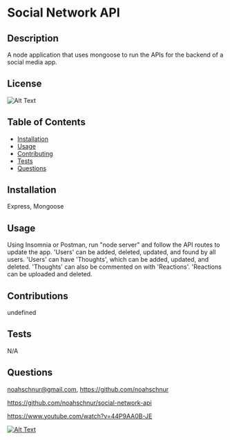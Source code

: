 # Social Network API

## Description

A node application that uses mongoose to run the APIs for the backend of a social media app.

## License

![Alt Text](https://img.shields.io/badge/License-ISC-Green)

## Table of Contents
- [Installation](#installation)
- [Usage](#usage)
- [Contributing](#contributing)
- [Tests](#tests)
- [Questions](#questions)

## Installation

Express, Mongoose

## Usage

Using Insomnia or Postman, run "node server" and follow the API routes to update the app. 'Users' can be added, deleted, updated, and found by all users. 'Users' can have 'Thoughts', which can be added, updated, and deleted. 'Thoughts' can also be commented on with 'Reactions'. 'Reactions can be uploaded and deleted.

## Contributions

undefined

## Tests

N/A

## Questions

noahschnur@gmail.com, https://github.com/noahschnur

https://github.com/noahschnur/social-network-api

https://www.youtube.com/watch?v=44P9AA0B-JE

[![Alt Text](https://img.youtube.com/vi/44P9AA0B-JE/0.jpg)](https://www.youtube.com/watch?v=44P9AA0B-JE)
